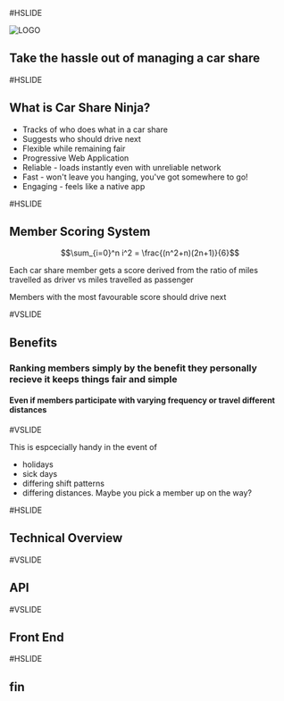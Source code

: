 #HSLIDE

![LOGO](https://carshare.ninja/assets/icons/android-chrome-192x192.png)

## Take the hassle out of managing a car share

#HSLIDE

## What is Car Share Ninja?

- Tracks of who does what in a car share <!-- .element: class="fragment" data-fragment-index="1" -->
- Suggests who should drive next <!-- .element: class="fragment" data-fragment-index="2" -->
- Flexible while remaining fair <!-- .element: class="fragment" data-fragment-index="3" -->
- Progressive Web Application <!-- .element: class="fragment" data-fragment-index="4" -->
 - Reliable - loads instantly even with unreliable network
 - Fast - won't leave you hanging, you've got somewhere to go!
 - Engaging - feels like a native app

#HSLIDE

## Member Scoring System

$$\sum_{i=0}^n i^2 = \frac{(n^2+n)(2n+1)}{6}$$

Each car share member gets a score derived from the ratio of miles travelled as driver vs miles travelled as passenger

Members with the most favourable score should drive next

#VSLIDE

## Benefits

### Ranking members simply by the benefit they personally recieve it keeps things fair and simple

#### Even if members participate with varying frequency or travel different distances

#VSLIDE

This is espcecially handy in the event of
- holidays
- sick days
- differing shift patterns
- differing distances. Maybe you pick a member up on the way?

#HSLIDE

## Technical Overview

#VSLIDE

## API

#VSLIDE

## Front End

#HSLIDE

## fin
